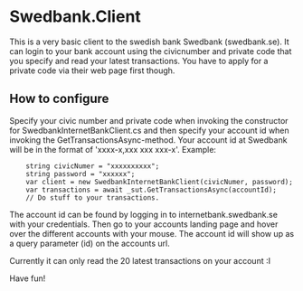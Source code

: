 # Swedbank.Client

This is a very basic client to the swedish bank Swedbank (swedbank.se). It can login to your bank account using the civicnumber and private code that you specify and read your latest transactions.
You have to apply for a private code via their web page first though.

## How to configure

Specify your civic number and private code when invoking the constructor for SwedbankInternetBankClient.cs and then specify your account id when invoking the GetTransactionsAsync-method. Your account id at Swedbank will be in the format of 'xxxx-x,xxx xxx xxx-x'. Example:

		string civicNumer = "xxxxxxxxxx";
		string password = "xxxxxx";
		var client = new SwedbankInternetBankClient(civicNumer, password);
		var transactions = await _sut.GetTransactionsAsync(accountId);
		// Do stuff to your transactions.

The account id can be found by logging in to internetbank.swedbank.se with your credentials. Then go to your accounts landing page and hover over the different accounts with your mouse.
The account id will show up as a query parameter (id) on the accounts url.

Currently it can only read the 20 latest transactions on your account :I

Have fun!